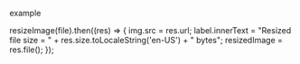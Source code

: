 
example

resizeImage(file).then((res) => {
    img.src = res.url;
    label.innerText = "Resized file size = " + res.size.toLocaleString('en-US') + " bytes";
    resizedImage = res.file();
});
